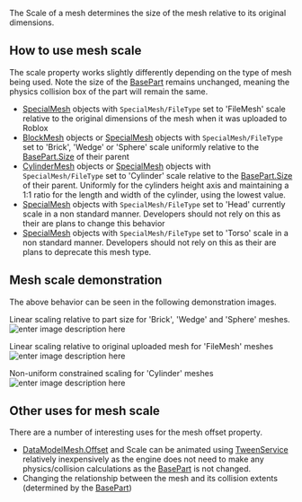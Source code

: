 The Scale of a mesh determines the size of the mesh relative to its original dimensions.

How to use mesh scale
---------------------

The scale property works slightly differently depending on the type of mesh being used. Note the size of the [BasePart](https://developer.roblox.com/en-us/api-reference/class/BasePart) remains unchanged, meaning the physics collision box of the part will remain the same.

*   [SpecialMesh](https://developer.roblox.com/en-us/api-reference/class/SpecialMesh) objects with `SpecialMesh/FileType` set to 'FileMesh' scale relative to the original dimensions of the mesh when it was uploaded to Roblox
*   [BlockMesh](https://developer.roblox.com/en-us/api-reference/class/BlockMesh) objects or [SpecialMesh](https://developer.roblox.com/en-us/api-reference/class/SpecialMesh) objects with `SpecialMesh/FileType` set to 'Brick', 'Wedge' or 'Sphere' scale uniformly relative to the [BasePart.Size](https://developer.roblox.com/en-us/api-reference/property/BasePart/Size) of their parent
*   [CylinderMesh](https://developer.roblox.com/en-us/api-reference/class/CylinderMesh) objects or [SpecialMesh](https://developer.roblox.com/en-us/api-reference/class/SpecialMesh) objects with `SpecialMesh/FileType` set to 'Cylinder' scale relative to the [BasePart.Size](https://developer.roblox.com/en-us/api-reference/property/BasePart/Size) of their parent. Uniformly for the cylinders height axis and maintaining a 1:1 ratio for the length and width of the cylinder, using the lowest value.
*   [SpecialMesh](https://developer.roblox.com/en-us/api-reference/class/SpecialMesh) objects with `SpecialMesh/FileType` set to 'Head' currently scale in a non standard manner. Developers should not rely on this as their are plans to change this behavior
*   [SpecialMesh](https://developer.roblox.com/en-us/api-reference/class/SpecialMesh) objects with `SpecialMesh/FileType` set to 'Torso' scale in a non standard manner. Developers should not rely on this as their are plans to deprecate this mesh type.

Mesh scale demonstration
------------------------

The above behavior can be seen in the following demonstration images.

Linear scaling relative to part size for 'Brick', 'Wedge' and 'Sphere' meshes.  
![enter image description here](https://developer.roblox.com/assets/bltd4a34d2e19dc865c/Scale1.gif)

Linear scaling relative to original uploaded mesh for 'FileMesh' meshes  
![enter image description here](https://developer.roblox.com/assets/blt3eff78f21fd4de1d/Scale2.gif)

Non-uniform constrained scaling for 'Cylinder' meshes  
![enter image description here](https://developer.roblox.com/assets/blt543d8e7d5ba8c404/Scale3.gif)

Other uses for mesh scale
-------------------------

There are a number of interesting uses for the mesh offset property.

*   [DataModelMesh.Offset](https://developer.roblox.com/en-us/api-reference/property/DataModelMesh/Offset) and Scale can be animated using [TweenService](https://developer.roblox.com/en-us/api-reference/class/TweenService) relatively inexpensively as the engine does not need to make any physics/collision calculations as the [BasePart](https://developer.roblox.com/en-us/api-reference/class/BasePart) is not changed.
*   Changing the relationship between the mesh and its collision extents (determined by the [BasePart](https://developer.roblox.com/en-us/api-reference/class/BasePart))